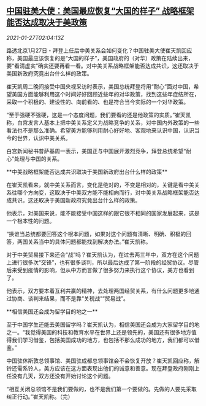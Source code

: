 <!--1611714196000-->
[中国驻美大使：美国最应恢复“大国的样子” 战略框架能否达成取决于美政策](https://cn.reuters.com/article/china-us-ambassador-relation-0127-idCNKBS29W06P)
------

<div><i>2021-01-27T02:04:13Z</i></div><p>路透北京1月27日 - 拜登上任后中美关系会如何变化？中国驻美大使崔天凯回应称，美国最应该恢复的是“大国的样子”，美国政府的（对华）政策在陆续出来，要“看清虚实”确实还要再看一看。对中美关系战略框架能否达成共识，这还取决于美国新政府究竟出台什么样的政策。</p><p>崔天凯周二晚间接受中国央视采访时表示，美国总统拜登将用“耐心”面对中国，希望美国方面能够利用这个时间好好回顾近些年的对华政策，找到这些年症结所在，采取一个积极的、建设性的、向前看的、也是符合当今实际的一个对华政策。</p><p>“至于强硬不强硬，这是一个态度问题，我们要看的还是他政策的实质。”崔天凯称，白宫发言人基本上把中美关系定义为战略竞争的关系，对中国内外政策的一些看法也不是那么准确。希望美方能够利用耐心好好地、客观地来认识中国，认识当今的世界，认识中美关系。</p><p>白宫新闻秘书普萨基周一表示，美国正与中国展开激烈竞争，拜登总统希望“耐心”处理与中国的关系。</p><p>**中美战略框架能否达成共识取决于美国新政府出台什么样的政策**</p><p>在崔天凯看来，就中美关系而言，变化是绝对的，不变是相对的，关键是看中美关系往哪个方向变，这取决于中美双方能不能相向而行，对中美关系战略框架能否达成共识。这还取决于美国新政府究竟出台什么样的政策。</p><p>他表示，对美国来说，能不能接受中国这样的跟它很不相同的国家发展起来，这是一个根本性的问题。</p><p>“换谁当总统都要回答这个根本问题，如果对这个问题有清晰、明确、积极的回答，两国关系当中的具体问题都能找到解决办法。”崔天凯称。</p><p>对于中美贸易接下来还会“战”吗？崔天凯认为，在过去两三年中，双方在这个问题上进行很多次“交锋”，也有很多谈判，所以最后达成了第一阶段的经贸协议。尽管后来受到疫情的影响，但从中方而言做了很多努力来执行这个协议，美方也看到了。</p><p>他表示，双方要本着互利共赢的精神，去处理两国经贸关系，有什么问题更多地通过协商、谈判来结果，而不是靠“关税战”“贸易战”。</p><p>**相信美国还会成为留学目的地之一**</p><p>至于中国学生还能去美国留学吗？崔天凯认为，相信美国还会成为大家留学目的地之一。“我觉得美国的科技和教育水平在世界上还是领先的，美国还有很多地方值得我们学习借鉴，包括美国成功的地方，也包括不那么成功的地方，我们都可以借鉴。”</p><p>中国驻休斯敦总领事馆、美国驻成都总领事馆会不会恢复开放？崔天凯回应称，解铃还需系铃人，美方应该在这方面表现出他们的诚意和善意。现在拜登政府刚刚上任没有几天，双方还没有开始讨论这个问题。</p><p>“相互关闭总领馆不是我们要做的，也不是我们第一个要做的。先做的人要先采取纠正行动。”崔天凯称。（完）</p>
